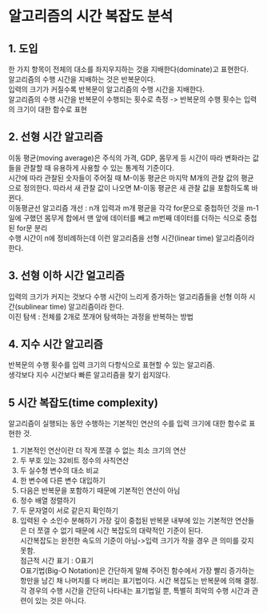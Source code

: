 # 알고리즘의 시간 복잡도 분석  
## 1. 도입  
한 가지 항목이 전체의 대소를 좌지우지하는 것을 지배한다(dominate)고 표현한다.  
알고리즘의 수행 시간을 지배하는 것은 반복문이다.  
입력의 크기가 커질수록 반복문이 알고리즘의 수행 시간을 지배한다.  
알고리즘의 수행 시간을 반복문이 수행되는 횟수로 측정 -> 반복문의 수행 횟수는 입력의 크기이 대한 함수로 표현  
  
## 2. 선형 시간 알고리즘  
이동 평균(moving average)은 주식의 가격, GDP, 몸무게 등 시간이 따라 변화라는 값들을 관찰할 때 유용하게 사용할 수 있는 통계적 기준이다.  
시간에 따라 관찰된 숫자들이 주어질 때 M-이동 평균은 마지막 M개의 관찰 값의 평균으로 정의한다. 따라서 새 관찰 값이 나오면 M-이동 평균은 새 관찰 값을 포함하도록 바뀐다.  
이동평균선 알고리즘 개선 : n개 입력과 m개 평균을 각각 for문으로 중첩하던 것을 m-1일에 구했던 몸무게 합에서 맨 앞에 데이터를 빼고 m번째 데이터를 더하는 식으로 중첩된 for문 분리  
수행 시간이 n에 정비례하는데 이런 알고리즘을 선형 시간(linear time) 알고리즘이라 한다.  
  
## 3. 선형 이하 시간 얼고리즘  
입력의 크기가 커지는 것보다 수행 시간이 느리게 증가하는 얼고리즘들을 선형 이하 시간(sublinear time) 알고리즘이라 한다.  
이진 탐색 : 전체를 2개로 쪼개어 탐색하는 과정을 반복하는 방법  
  
## 4. 지수 시간 알고리즘  
반복문의 수행 횟수를 입력 크기의 다항식으로 표현할 수 있는 알고리즘.  
생각보다 지수 시간보다 빠른 알고리즘을 찾기 쉽지않다.  
  
## 5 시간 복잡도(time complexity)  
알고리즘이 실행되는 동안 수행하는 기본적인 연산의 수를 입력 크기에 대한 함수로 표현한 것.  
1. 기본적인 연산이란 더 작게 쪼갤 수 없는 최소 크기의 연산  
1. 두 부호 있는 32비트 정수의 사칙연산
2. 두 실수형 변수의 대소 비교
3. 한 변수에 다른 변수 대입하기
1. 다음은 반복문을 포함하기 때문에 기본적인 연산이 아님
1. 정수 배열 정렬하기
2. 두 문자열이 서로 같은지 확인하기
3. 입력된 수 소인수 분해하기
가장 깊이 중첩된 반복문 내부에 있는 기본적안 연산들은 더 쪼갤 수 없기 때문에 시간 복잡도의 대략적인 기준이 된다.  
시간복잡도는 완전한 속도의 기준이 아님->입력 크기가 작을 경우 큰 의미를 갖지 못함.  
점근적 시간 표기 : O표기  
O표기법(Big-O Notation)은 간단하게 말해 주어진 함수에서 가장 빨리 증가하는 항만을 남긴 채 나머지를 다 버리는 표기법이다. 시간 복잡도는 반복문에 의해 결정. 각 경우의 수행 시간을 간단히 나타내는 표기법일 뿐, 특별히 최악의 수행 시간과 관련이 있는 것은 아니다.  
